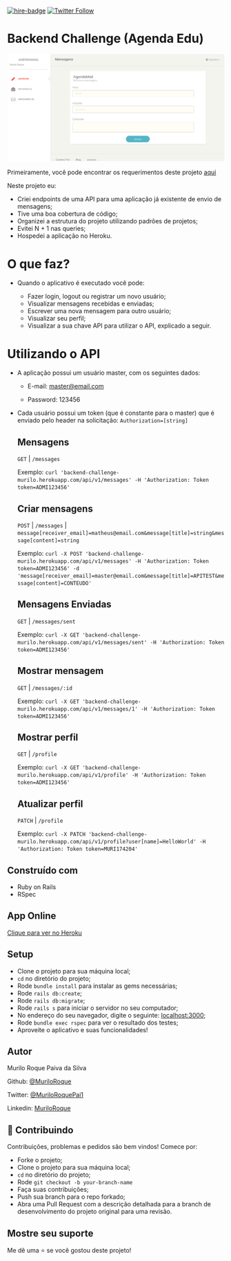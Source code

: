 [![hire-badge](https://img.shields.io/badge/Consult%20/%20Hire%20Murilo-Click%20to%20Contact-brightgreen)](mailto:muriloengqui@gmail.com) [![Twitter Follow](https://img.shields.io/twitter/follow/MuriloRoquePai1?label=Follow%20Murilo%20on%20Twitter&style=social)](https://twitter.com/MuriloRoquePai1)

# Backend Challenge (Agenda Edu)

![App Demo](./app/assets/images/screenshot.png)

Primeiramente, você pode encontrar os requerimentos deste projeto [aqui](https://github.com/agendakids/desafio-backend)

Neste projeto eu:

- Criei endpoints de uma API para uma aplicação já existente de envio de mensagens;
- Tive uma boa cobertura de código;
- Organizei a estrutura do projeto utilizando padrões de projetos;
- Evitei N + 1 nas queries;
- Hospedei a aplicação no Heroku.

# O que faz?

- Quando o aplicativo é executado você pode:

  - Fazer login, logout ou registrar um novo usuário;
  - Visualizar mensagens recebidas e enviadas;
  - Escrever uma nova mensagem para outro usuário;
  - Visualizar seu perfil;
  - Visualizar a sua chave API para utilizar o API, explicado a seguir.

# Utilizando o API

- A aplicação possui um usuário master, com os seguintes dados:

  - E-mail: master@email.com

  - Password: 123456

- Cada usuário possui um token (que é constante para o master) que é enviado pelo header na solicitação: `Authorization=[string]`

  ## Mensagens

  `GET` | `/messages`

  Exemplo: `curl 'backend-challenge-murilo.herokuapp.com/api/v1/messages' -H 'Authorization: Token token=ADMI123456'`

  ## Criar mensagens

  `POST` | `/messages` | `message[receiver_email]=matheus@email.com&message[title]=string&message[content]=string`

  Exemplo: `curl -X POST 'backend-challenge-murilo.herokuapp.com/api/v1/messages' -H 'Authorization: Token token=ADMI123456' -d 'message[receiver_email]=master@email.com&message[title]=APITEST&message[content]=CONTEUDO'`

  ## Mensagens Enviadas

  `GET` | `/messages/sent`

  Exemplo: `curl -X GET 'backend-challenge-murilo.herokuapp.com/api/v1/messages/sent' -H 'Authorization: Token token=ADMI123456'`

  ## Mostrar mensagem

  `GET` | `/messages/:id`

  Exemplo: `curl -X GET 'backend-challenge-murilo.herokuapp.com/api/v1/messages/1' -H 'Authorization: Token token=ADMI123456'`

  ## Mostrar perfil

  `GET` | `/profile`

  Exemplo: `curl -X GET 'backend-challenge-murilo.herokuapp.com/api/v1/profile' -H 'Authorization: Token token=ADMI123456'`

  ## Atualizar perfil

  `PATCH` | `/profile`

  Exemplo: `curl -X PATCH 'backend-challenge-murilo.herokuapp.com/api/v1/profile?user[name]=HelloWorld' -H 'Authorization: Token token=MURI174204'`

## Construído com

- Ruby on Rails
- RSpec

## App Online

[Clique para ver no Heroku](https://backend-challenge-murilo.herokuapp.com/)

## Setup

- Clone o projeto para sua máquina local;
- `cd` no diretório do projeto;
- Rode `bundle install` para instalar as gems necessárias;
- Rode `rails db:create`;
- Rode `rails db:migrate`;
- Rode `rails s` para iniciar o servidor no seu computador;
- No endereço do seu navegador, digite o seguinte: [localhost:3000](localhost:3000);
- Rode `bundle exec rspec` para ver o resultado dos testes;
- Aproveite o aplicativo e suas funcionalidades!

## Autor

Murilo Roque Paiva da Silva

Github: [@MuriloRoque](https://github.com/MuriloRoque)

Twitter: [@MuriloRoquePai1](https://twitter.com/MuriloRoquePai1)

Linkedin: [MuriloRoque](https://www.linkedin.com/in/murilo-roque-b1268741/)

## 🤝 Contribuindo

Contribuições, problemas e pedidos são bem vindos! Comece por:

- Forke o projeto;
- Clone o projeto para sua máquina local;
- `cd` no diretório do projeto;
- Rode `git checkout -b your-branch-name`
- Faça suas contribuições;
- Push sua branch para o repo forkado;
- Abra uma Pull Request com a descrição detalhada para a branch de desenvolvimento do projeto original para uma revisão.

## Mostre seu suporte

Me dê uma ⭐️ se você gostou deste projeto!
